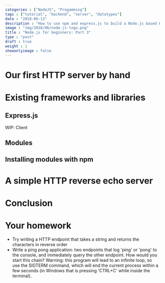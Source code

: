```yaml
---
categories : ["NodeJS", "Progamming"]
tags : ["tutorial", "backend", "server", "datatypes"]
date : "2018-06-13"
description : "How to use npm and express.js to build a Node.js based HTTP server"
image : "img/2018/06/node-js-logo.png"
title : "Node.js for beginners: Part 3"
type : "post"
draft : true
weight : 1
showonlyimage : false
---
```


# Our first HTTP server by hand 



# Existing frameworks and libraries 




## Express.js


WIP: Client

## Modules

## Installing modules with npm



# A simple HTTP reverse echo server


# Conclusion


# Your homework

* Try writing a HTTP endpoint that takes a string and returns the characters in reverse order
* Write a ping pong application: two endpoints that log 'ping' or 'pong' to the console, and immediately query the other endpoint. How would you start this chain? Warning: this program will lead to an infinite loop, so use the SIGTERM command, which will end the current process within a few seconds (in Windows that is pressing 'CTRL+C' while inside the terminal).